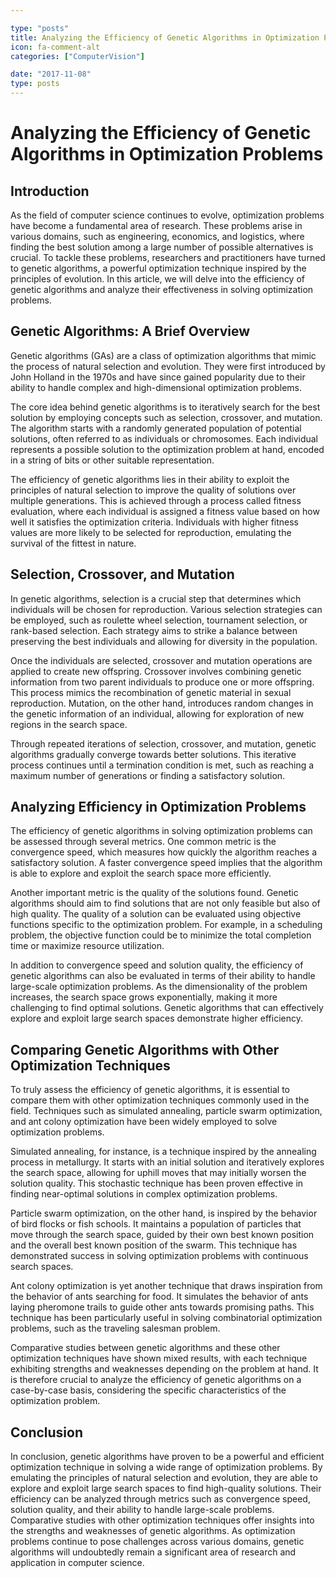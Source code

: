 ```yaml
---

type: "posts"
title: Analyzing the Efficiency of Genetic Algorithms in Optimization Problems
icon: fa-comment-alt
categories: ["ComputerVision"]

date: "2017-11-08"
type: posts
---
```





# Analyzing the Efficiency of Genetic Algorithms in Optimization Problems

## Introduction

As the field of computer science continues to evolve, optimization problems have become a fundamental area of research. These problems arise in various domains, such as engineering, economics, and logistics, where finding the best solution among a large number of possible alternatives is crucial. To tackle these problems, researchers and practitioners have turned to genetic algorithms, a powerful optimization technique inspired by the principles of evolution. In this article, we will delve into the efficiency of genetic algorithms and analyze their effectiveness in solving optimization problems.

## Genetic Algorithms: A Brief Overview

Genetic algorithms (GAs) are a class of optimization algorithms that mimic the process of natural selection and evolution. They were first introduced by John Holland in the 1970s and have since gained popularity due to their ability to handle complex and high-dimensional optimization problems.

The core idea behind genetic algorithms is to iteratively search for the best solution by employing concepts such as selection, crossover, and mutation. The algorithm starts with a randomly generated population of potential solutions, often referred to as individuals or chromosomes. Each individual represents a possible solution to the optimization problem at hand, encoded in a string of bits or other suitable representation.

The efficiency of genetic algorithms lies in their ability to exploit the principles of natural selection to improve the quality of solutions over multiple generations. This is achieved through a process called fitness evaluation, where each individual is assigned a fitness value based on how well it satisfies the optimization criteria. Individuals with higher fitness values are more likely to be selected for reproduction, emulating the survival of the fittest in nature.

## Selection, Crossover, and Mutation

In genetic algorithms, selection is a crucial step that determines which individuals will be chosen for reproduction. Various selection strategies can be employed, such as roulette wheel selection, tournament selection, or rank-based selection. Each strategy aims to strike a balance between preserving the best individuals and allowing for diversity in the population.

Once the individuals are selected, crossover and mutation operations are applied to create new offspring. Crossover involves combining genetic information from two parent individuals to produce one or more offspring. This process mimics the recombination of genetic material in sexual reproduction. Mutation, on the other hand, introduces random changes in the genetic information of an individual, allowing for exploration of new regions in the search space.

Through repeated iterations of selection, crossover, and mutation, genetic algorithms gradually converge towards better solutions. This iterative process continues until a termination condition is met, such as reaching a maximum number of generations or finding a satisfactory solution.

## Analyzing Efficiency in Optimization Problems

The efficiency of genetic algorithms in solving optimization problems can be assessed through several metrics. One common metric is the convergence speed, which measures how quickly the algorithm reaches a satisfactory solution. A faster convergence speed implies that the algorithm is able to explore and exploit the search space more efficiently.

Another important metric is the quality of the solutions found. Genetic algorithms should aim to find solutions that are not only feasible but also of high quality. The quality of a solution can be evaluated using objective functions specific to the optimization problem. For example, in a scheduling problem, the objective function could be to minimize the total completion time or maximize resource utilization.

In addition to convergence speed and solution quality, the efficiency of genetic algorithms can also be evaluated in terms of their ability to handle large-scale optimization problems. As the dimensionality of the problem increases, the search space grows exponentially, making it more challenging to find optimal solutions. Genetic algorithms that can effectively explore and exploit large search spaces demonstrate higher efficiency.

## Comparing Genetic Algorithms with Other Optimization Techniques

To truly assess the efficiency of genetic algorithms, it is essential to compare them with other optimization techniques commonly used in the field. Techniques such as simulated annealing, particle swarm optimization, and ant colony optimization have been widely employed to solve optimization problems.

Simulated annealing, for instance, is a technique inspired by the annealing process in metallurgy. It starts with an initial solution and iteratively explores the search space, allowing for uphill moves that may initially worsen the solution quality. This stochastic technique has been proven effective in finding near-optimal solutions in complex optimization problems.

Particle swarm optimization, on the other hand, is inspired by the behavior of bird flocks or fish schools. It maintains a population of particles that move through the search space, guided by their own best known position and the overall best known position of the swarm. This technique has demonstrated success in solving optimization problems with continuous search spaces.

Ant colony optimization is yet another technique that draws inspiration from the behavior of ants searching for food. It simulates the behavior of ants laying pheromone trails to guide other ants towards promising paths. This technique has been particularly useful in solving combinatorial optimization problems, such as the traveling salesman problem.

Comparative studies between genetic algorithms and these other optimization techniques have shown mixed results, with each technique exhibiting strengths and weaknesses depending on the problem at hand. It is therefore crucial to analyze the efficiency of genetic algorithms on a case-by-case basis, considering the specific characteristics of the optimization problem.

## Conclusion

In conclusion, genetic algorithms have proven to be a powerful and efficient optimization technique in solving a wide range of optimization problems. By emulating the principles of natural selection and evolution, they are able to explore and exploit large search spaces to find high-quality solutions. Their efficiency can be analyzed through metrics such as convergence speed, solution quality, and their ability to handle large-scale problems. Comparative studies with other optimization techniques offer insights into the strengths and weaknesses of genetic algorithms. As optimization problems continue to pose challenges across various domains, genetic algorithms will undoubtedly remain a significant area of research and application in computer science.